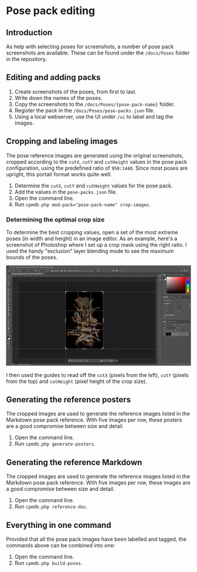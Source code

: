 # Pose pack editing

## Introduction

As help with selecting poses for screenshots, a number of pose pack
screenshots are available. These can be found under the `/docs/Poses`
folder in the repository.

##  Editing and adding packs

1. Create screenshots of the poses, from first to last.
2. Write down the names of the poses.
3. Copy the screenshots to the `/docs/Poses/{pose-pack-name}` folder.
4. Register the pack in the `/docs/Poses/pose-packs.json` file.
5. Using a local webserver, use the UI under `/ui` to label and tag the images.

## Cropping and labeling images

The pose reference images are generated using the original screenshots,
cropped according to the `cutX`, `cutY` and `cutHeight` values in the 
pose pack configuration, using the predefined ratio of `950:1440`.
Since most poses are upright, this portait format works quite well.

1. Determine the `cutX`, `cutY` and `cutHeight` values for the pose pack.
2. Add the values in the `pose-packs.json` file.
3. Open the command line.
4. Run `cpmdb.php mod-pack="pose-pack-name" crop-images`.

### Determining the optimal crop size

To determine the best cropping values, open a set of the most extreme 
poses (in width and height) in an image editor. As an example, here's
a screenshot of Photoshop where I set up a crop mask using the right
ratio. I used the handy "exclusion" layer blending mode to see the 
maximum bounds of the poses.

[![Cropping poses in Photoshop](./pose-crop-sizes.jpg)](./pose-crop-sizes.jpg)

I then used the guides to read off the `cutX` (pixels from the left), 
`cutY` (pixels from the top) and `cutHeight` (pixel height of the crop size).

## Generating the reference posters

The cropped images are used to generate the reference images listed in the
Markdown pose pack reference. With five images per row, these posters are a
good compromise between size and detail.

1. Open the command line.
2. Run `cpmdb.php generate-posters`.

## Generating the reference Markdown

The cropped images are used to generate the reference images listed in the
Markdown pose pack reference. With five images per row, these images are a
good compromise between size and detail.

1. Open the command line.
2. Run `cpmdb.php reference-doc`.

## Everything in one command

Provided that all the pose pack images have been labelled and tagged, 
the commands above can be combined into one:

1. Open the command line.
2. Run `cpmdb.php build-poses`.